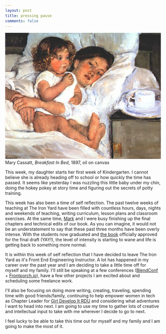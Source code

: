 ```yaml
---
layout: post
title: pressing pause
comments: false
---
```


![Mary Cassatt, Breakfast in Bed](/static/images/breakfast-in-bed-1897.jpg)
Mary Cassatt, _Breakfast In Bed_, 1897, oil on canvas

This week, my daughter starts her first week of Kindergarten. I cannot believe she is already heading off to school or how quickly the time has passed. It seems like yesterday I was nuzzling this little baby under my chin, doing the hokey pokey at story time and figuring out the secrets of potty training. 

This week has also been a time of self reflection. The past twelve weeks of teaching at The Iron Yard have been filled with countless hours, days, nights and weekends of teaching, writing curriculum, lesson plans and classroom exercises. At the same time, [Mark](https://twitter.com/drohyes) and I were busy finishing up the final chapters and technical edits of our book. As you can imagine, it would not be an understatement to say that these past three months have been overly intense. With the students now graduated and [the book](http://bit.ly/lightweightdjango) officially approved for the final draft (YAY!), the level of intensity is starting to wane and life is getting back to something more normal.

It is within this week of self reflection that I have decided to leave The Iron Yard as it's Front End Engineering Instructor. A lot has happened in my career over the past year and I am deciding to take a little time off for myself and my family. I'll still be speaking at a few conferences ([BlendConf](http://2014.blendconf.com/) + [Frontporch.io](http://frontporch.io/)), have a few other projects I am excited about and scheduling some freelance work. 

I'll also be focusing on doing more writing, creating, traveling, spending time with good friends/family, continuing to help empower women in tech as Chapter Leader for [Girl Develop It RDU](http://www.meetup.com/Girl-Develop-It-RDU/) and considering what adventures I want to head into next. I am going to use my time to gather lots of creative and intellectual input to take with me wherever I decide to go to next.

I feel lucky to be able to take this time out for myself and my family and I am going to make the most of it.
